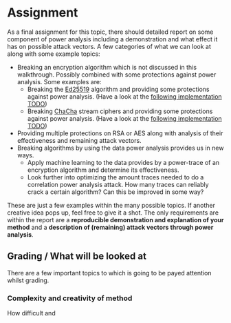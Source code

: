 # Assignment

As a final assignment for this topic, there should detailed report on some
component of power analysis including a demonstration and what effect it has on
possible attack vectors. A few categories of what we can look at along with some
example topics:

* Breaking an encryption algorithm which is not discussed in this walkthrough.
  Possibly combined with some protections against power analysis. Some examples
  are:
  * Breaking the [Ed25519](https://en.wikipedia.org/wiki/Curve25519)
    algorithm and providing some protections against power analysis. (Have a look
    at the [following implementation TODO]())
  * Breaking [ChaCha](https://en.wikipedia.org/wiki/Salsa20) stream ciphers and
    providing some protections against power analysis. (Have a look at the
    [following implementation TODO]())
* Providing multiple protections on RSA or AES along with analysis of their
  effectiveness and remaining attack vectors.
* Breaking algorithms by using the data power analysis provides us in new ways.
  * Apply machine learning to the data provides by a power-trace of an
    encryption algorithm and determine its effectiveness.
  * Look further into optimizing the amount traces needed to do a correlation
    power analysis attack. How many traces can reliably crack a certain
    algorithm? Can this be improved in some way?

These are just a few examples within the many possible topics. If another
creative idea pops up, feel free to give it a shot. The only requirements are
within the report are a **reproducible demonstration and explanation of your
method** and a **description of (remaining) attack vectors through power
analysis**.

## Grading / What will be looked at

There are a few important topics to which is going to be payed attention whilst
grading.

### Complexity and creativity of method

How difficult and 

